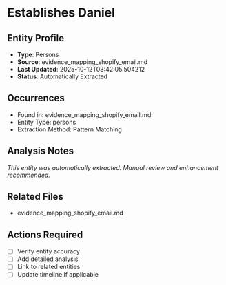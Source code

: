 # Establishes Daniel

## Entity Profile
- **Type**: Persons
- **Source**: evidence_mapping_shopify_email.md
- **Last Updated**: 2025-10-12T03:42:05.504212
- **Status**: Automatically Extracted

## Occurrences
- Found in: evidence_mapping_shopify_email.md
- Entity Type: persons
- Extraction Method: Pattern Matching

## Analysis Notes
*This entity was automatically extracted. Manual review and enhancement recommended.*

## Related Files
- evidence_mapping_shopify_email.md

## Actions Required
- [ ] Verify entity accuracy
- [ ] Add detailed analysis
- [ ] Link to related entities
- [ ] Update timeline if applicable

